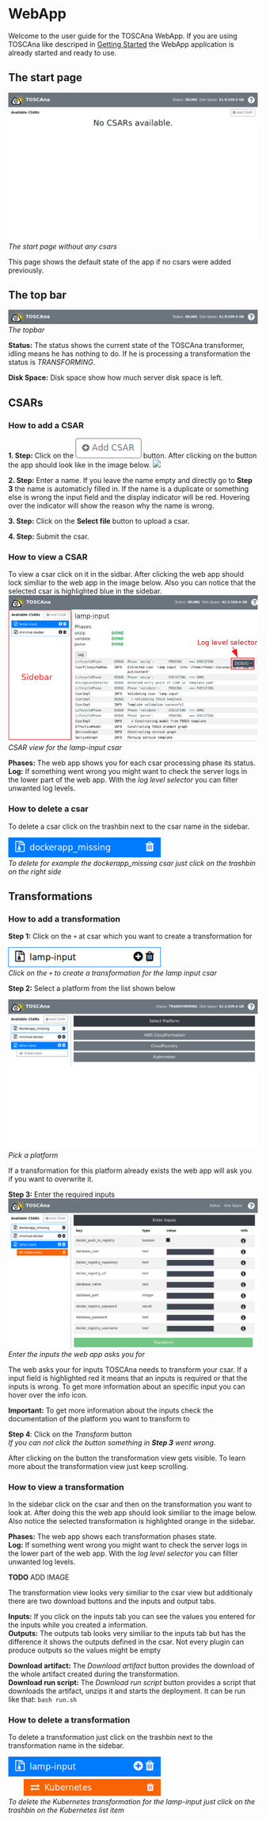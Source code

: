 # WebApp

Welcome to the user guide for the TOSCAna WebApp. If you are using TOSCAna like descriped in [Getting Started](../getting-started.md) the WebApp application is already started and ready to use.


## The start page
![](img/start_page.png)
*The start page without any csars*

This page shows the default state of the app if no csars were added previously.

## The top bar
![](img/topbar.png)
*The topbar*

**Status:** The status shows the current state of the TOSCAna transformer, idling means he has nothing to do. If he is processing a transformation the status is _TRANSFORMING_.

**Disk Space:** Disk space show how much server disk space is left.

## CSARs

### How to add a CSAR
**1. Step:** Click on the ![](img/add_csar_button.png) button. After clicking on the button the app should look like in the image below.
![](img/add_new_csar_bad.png)

**2. Step:** Enter a name. If you leave the name empty and directly go to **Step 3** the name is automaticly filled in. If the name is a duplicate or something else is wrong the input field and the display indicator will be red. Hovering over the indicator will show the reason why the name is wrong.

**3. Step:** Click on the **Select file** button to upload a csar.

**4. Step:** Submit the csar.

### How to view a CSAR

To view a csar click on it in the sidbar. After clicking the web app should lock similiar to the web app in the image below. Also you can notice that the selected csar is highlighted blue in the sidebar.
![](img/view_csars.png)
*CSAR view for the lamp-input csar*

**Phases:** The web app shows you for each csar processing phase its status. 
**Log:** If something went wrong you might want to check the server logs in the lower part of the web app. With the *log level selector* you can filter unwanted log levels.

### How to delete a csar

To delete a csar click on the trashbin next to the csar name in the sidebar.

![](img/delete_csar.png)  
*To delete for example the dockerapp_missing csar just click on the trashbin on the right side*

## Transformations

### How to add a transformation

**Step 1:** Click on the `+` at csar which you want to create a transformation for

![](img/add_transformation_for_csar.png)  
*Click on the `+` to create a transformation for the lamp input csar*

**Step 2:** Select a platform from the list shown below

![](img/add_transformation_select_platform.png)  
*Pick a platform*

If a transformation for this platform already exists the web app will ask you if you want to overwrite it.

**Step 3:** Enter the required inputs
![](img/add_transformation_enter_inputs.png)  
*Enter the inputs the web app asks you for*

The web asks your for inputs TOSCAna needs to transform your csar. If a input field is highlighted red it means that an inputs is required or that the inputs is wrong. To get more information about an specific input you can hover over the info icon.

**Important:** To get more information about the inputs check the documentation of the platform you want to transform to

**Step 4**: Click on the *Transform* button  
*If you can not click the button something in **Step 3** went wrong.*

After clicking on the button the transformation view gets visible. To learn more about the transformation view just keep scrolling.


### How to view a transformation

In the sidebar click on the csar and then on the transformation you want to look at. After doing this the web app should look similiar to the image below. Also notice the selected transformation is highlighted orange in the sidebar.

**Phases:** The web app shows each transformation phases state.  
**Log:** If something went wrong you might want to check the server logs in the lower part of the web app. With the *log level selector* you can filter unwanted log levels.

**TODO** ADD IMAGE 

The transformation view looks very similiar to the csar view but additionaly there are two download buttons and the inputs and output tabs.

**Inputs:** If you click on the inputs tab you can see the values you entered for the inputs while you created a information.  
**Outputs:** The outputs tab looks very similiar to the inputs tab but has the difference it shows the outputs defined in the csar. Not every plugin can produce outputs so the values might be empty

**Download artifact:** The *Download artifact* button provides the download of the whole artifact created during the transformation.  
**Download run script:** The *Download run script* button provides a script that downloads the artifact, unzips it and starts the deployment. It can be run like that: `bash run.sh`

### How to delete a transformation

To delete a transformation just click on the trashbin next to the transformation name in the sidebar.

![](img/delete_transformation.png)  
*To delete the Kubernetes transformation for the lamp-input just click on the trashbin on the Kubernetes list item*

